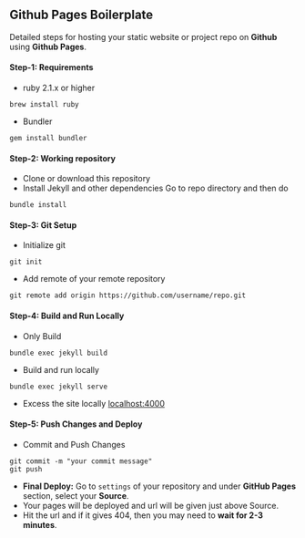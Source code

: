 ## Github Pages Boilerplate
Detailed steps for hosting your static website or project repo on **Github** using **Github Pages**. 


#### Step-1: Requirements
- ruby 2.1.x or higher
```
brew install ruby
```
- Bundler
```
gem install bundler
```


#### Step-2: Working repository
- Clone or download this repository
- Install Jekyll and other dependencies
Go to repo directory and then do
```
bundle install
```


#### Step-3: Git Setup
- Initialize git
```
git init
```
- Add remote of your remote repository
```
git remote add origin https://github.com/username/repo.git
```


#### Step-4: Build and Run Locally
- Only Build
```
bundle exec jekyll build
```
- Build and run locally
```
bundle exec jekyll serve
```
- Excess the site locally
[localhost:4000](localhost:4000)


#### Step-5: Push Changes and Deploy 
- Commit and Push Changes
```
git commit -m "your commit message"
git push
```
- **Final Deploy:** Go to `settings` of your repository and under **GitHub Pages** section, select your **Source**.
- Your pages will be deployed and url will be given just above Source.
- Hit the url and if it gives 404, then you may need to **wait for 2-3 minutes**.
